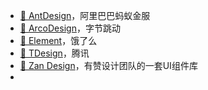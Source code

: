 - [🔗  AntDesign](https://ant.design/index-cn)，阿里巴巴蚂蚁金服
- [🔗  ArcoDesign](https://arco.design/)，字节跳动
- [🔗  Element](https://element.eleme.cn/#/zh-CN)，饿了么
- [🔗  TDesign](https://tdesign.tencent.com/)，腾讯
- [🔗  Zan Design](https://design.youzan.com/)，有赞设计团队的一套UI组件库
-